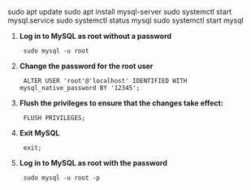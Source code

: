 sudo apt update
sudo apt install mysql-server
sudo systemctl start mysql.service
sudo systemctl status mysql
sudo systemctl start mysql

1. **Log in to MySQL as root without a password**

   ```
    sudo mysql -u root
   ```

2. **Change the password for the root user**

   ```
    ALTER USER 'root'@'localhost' IDENTIFIED WITH mysql_native_password BY '12345';
   ```

3. **Flush the privileges to ensure that the changes take effect:**

   ```
    FLUSH PRIVILEGES;
   ```

4. **Exit MySQL**

   ```
    exit;
   ```

5. **Log in to MySQL as root with the password**

   ```
    sudo mysql -u root -p
   ```
